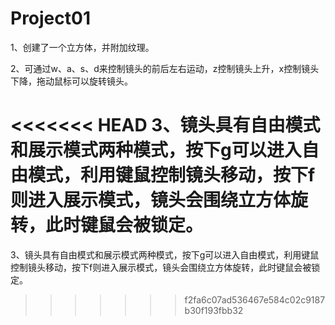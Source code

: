 # Project01

1、创建了一个立方体，并附加纹理。

2、可通过w、a、s、d来控制镜头的前后左右运动，z控制镜头上升，x控制镜头下降，拖动鼠标可以旋转镜头。

<<<<<<< HEAD
3、镜头具有自由模式和展示模式两种模式，按下g可以进入自由模式，利用键鼠控制镜头移动，按下f则进入展示模式，镜头会围绕立方体旋转，此时键鼠会被锁定。
=======
3、镜头具有自由模式和展示模式两种模式，按下g可以进入自由模式，利用键鼠控制镜头移动，按下f则进入展示模式，镜头会围绕立方体旋转，此时键鼠会被锁定。
>>>>>>> f2fa6c07ad536467e584c02c9187b30f193fbb32
